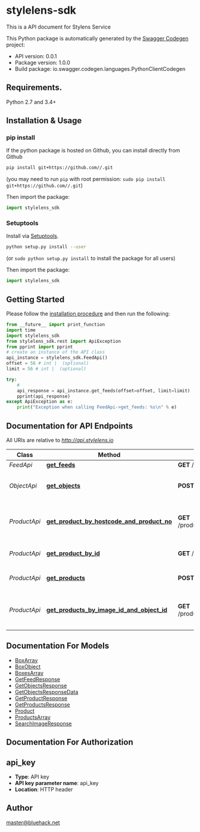# stylelens-sdk
This is a API document for Stylens Service

This Python package is automatically generated by the [Swagger Codegen](https://github.com/swagger-api/swagger-codegen) project:

- API version: 0.0.1
- Package version: 1.0.0
- Build package: io.swagger.codegen.languages.PythonClientCodegen

## Requirements.

Python 2.7 and 3.4+

## Installation & Usage
### pip install

If the python package is hosted on Github, you can install directly from Github

```sh
pip install git+https://github.com//.git
```
(you may need to run `pip` with root permission: `sudo pip install git+https://github.com//.git`)

Then import the package:
```python
import stylelens_sdk 
```

### Setuptools

Install via [Setuptools](http://pypi.python.org/pypi/setuptools).

```sh
python setup.py install --user
```
(or `sudo python setup.py install` to install the package for all users)

Then import the package:
```python
import stylelens_sdk
```

## Getting Started

Please follow the [installation procedure](#installation--usage) and then run the following:

```python
from __future__ import print_function
import time
import stylelens_sdk
from stylelens_sdk.rest import ApiException
from pprint import pprint
# create an instance of the API class
api_instance = stylelens_sdk.FeedApi()
offset = 56 # int |  (optional)
limit = 56 # int |  (optional)

try:
    # 
    api_response = api_instance.get_feeds(offset=offset, limit=limit)
    pprint(api_response)
except ApiException as e:
    print("Exception when calling FeedApi->get_feeds: %s\n" % e)

```

## Documentation for API Endpoints

All URIs are relative to *http://api.stylelens.io*

Class | Method | HTTP request | Description
------------ | ------------- | ------------- | -------------
*FeedApi* | [**get_feeds**](docs/FeedApi.md#get_feeds) | **GET** /feeds | 
*ObjectApi* | [**get_objects**](docs/ObjectApi.md#get_objects) | **POST** /objects | Query to search multiple objects
*ProductApi* | [**get_product_by_hostcode_and_product_no**](docs/ProductApi.md#get_product_by_hostcode_and_product_no) | **GET** /products/hosts/{hostCode}/products/{productNo} | Get Product by hostCode and productNo
*ProductApi* | [**get_product_by_id**](docs/ProductApi.md#get_product_by_id) | **GET** /products/{productId} | Find Product by ID
*ProductApi* | [**get_products**](docs/ProductApi.md#get_products) | **POST** /products | Query to search products
*ProductApi* | [**get_products_by_image_id_and_object_id**](docs/ProductApi.md#get_products_by_image_id_and_object_id) | **GET** /products/images/{imageId}/objects/{objectId} | Get Products by imageId and objectId


## Documentation For Models

 - [BoxArray](docs/BoxArray.md)
 - [BoxObject](docs/BoxObject.md)
 - [BoxesArray](docs/BoxesArray.md)
 - [GetFeedResponse](docs/GetFeedResponse.md)
 - [GetObjectsResponse](docs/GetObjectsResponse.md)
 - [GetObjectsResponseData](docs/GetObjectsResponseData.md)
 - [GetProductResponse](docs/GetProductResponse.md)
 - [GetProductsResponse](docs/GetProductsResponse.md)
 - [Product](docs/Product.md)
 - [ProductsArray](docs/ProductsArray.md)
 - [SearchImageResponse](docs/SearchImageResponse.md)


## Documentation For Authorization


## api_key

- **Type**: API key
- **API key parameter name**: api_key
- **Location**: HTTP header


## Author

master@bluehack.net

